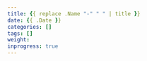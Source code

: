 ```yaml
---
title: {{ replace .Name "-" " " | title }}
date: {{ .Date }}
categories: []
tags: []
weight: 
inprogress: true
---
```


